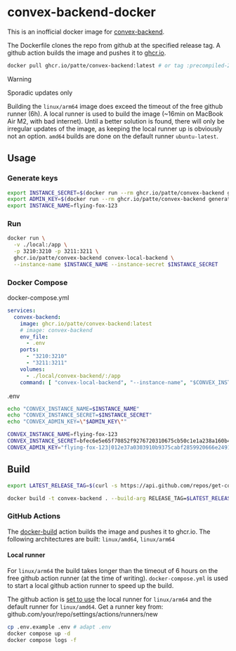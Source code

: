 # convex-backend-docker

This is an inofficial docker image for [convex-backend](https://github.com/get-convex/convex-backend).

The Dockerfile clones the repo from github at the specified release tag. A github action builds the image and pushes it to [ghcr.io](https://github.com/patte/convex-backend-docker/pkgs/container/convex-backend).


```bash
docker pull ghcr.io/patte/convex-backend:latest # or tag :precompiled-2024-09-02-64b5093
```

> [!WARNING]
> Sporadic updates only
> 
> Building the `linux/arm64` image does exceed the timeout of the free github runner (6h). A local runner is used to build the image (~16min on MacBook Air M2, with bad internet). Until a better solution is found, there will only be irregular updates of the image, as keeping the local runner up is obviously not an option.
> `amd64` builds are done on the default runner `ubuntu-latest`.


## Usage

### Generate keys
    
```bash
export INSTANCE_SECRET=$(docker run --rm ghcr.io/patte/convex-backend generate_secret) && \
export ADMIN_KEY=$(docker run --rm ghcr.io/patte/convex-backend generate_key $INSTANCE_NAME $INSTANCE_SECRET | awk '/Admin Key:/{getline; print}') &&  \
export INSTANCE_NAME=flying-fox-123
```

### Run
```bash
docker run \
  -v ./local:/app \
  -p 3210:3210 -p 3211:3211 \
  ghcr.io/patte/convex-backend convex-local-backend \
  --instance-name $INSTANCE_NAME --instance-secret $INSTANCE_SECRET
```

### Docker Compose
docker-compose.yml
```yaml
services:
  convex-backend:
    image: ghcr.io/patte/convex-backend:latest
    # image: convex-backend
    env_file:
      - .env
    ports:
      - "3210:3210"
      - "3211:3211"
    volumes:
      - ./local/convex-backend/:/app
    command: [ "convex-local-backend", "--instance-name", "$CONVEX_INSTANCE_NAME", "--instance-secret", "$CONVEX_INSTANCE_SECRET" ]
```

.env
```bash
echo "CONVEX_INSTANCE_NAME=$INSTANCE_NAME"
echo "CONVEX_INSTANCE_SECRET=$INSTANCE_SECRET"
echo "CONVEX_ADMIN_KEY=\"$ADMIN_KEY\""

CONVEX_INSTANCE_NAME=flying-fox-123
CONVEX_INSTANCE_SECRET=bfec6e5e65f70852f9276720310675cb50c1e1a238a160b4005a32d42f9a69af
CONVEX_ADMIN_KEY="flying-fox-123|012e37a0303910b9375cabf2859920666e24917de9f614ec936cfbb9d584861c8970d7e06c57b7a2333d5d085270400c06"
```

## Build

```bash
export LATEST_RELEASE_TAG=$(curl -s https://api.github.com/repos/get-convex/convex-backend/releases/latest | grep "tag_name" | cut -d\" -f4) && echo $LATEST_RELEASE_TAG

docker build -t convex-backend . --build-arg RELEASE_TAG=$LATEST_RELEASE_TAG
```


### GitHub Actions
The [docker-build](.github/workflows/docker-build.yml) action builds the image and pushes it to ghcr.io.
The following architectures are built: `linux/amd64`, `linux/arm64`

#### Local runner
For `linux/arm64` the build takes longer than the timeout of 6 hours on the free github action runner (at the time of writing). `docker-compose.yml` is used to start a local github action runner to speed up the build.

The github action is [set to use](.github/workflows/docker-build.ymlL24) the local runner for `linux/arm64` and the default runner for `linux/amd64`. Get a runner key from: github.com/your/repo/settings/actions/runners/new

```bash
cp .env.example .env # adapt .env
docker compose up -d
docker compose logs -f
```
